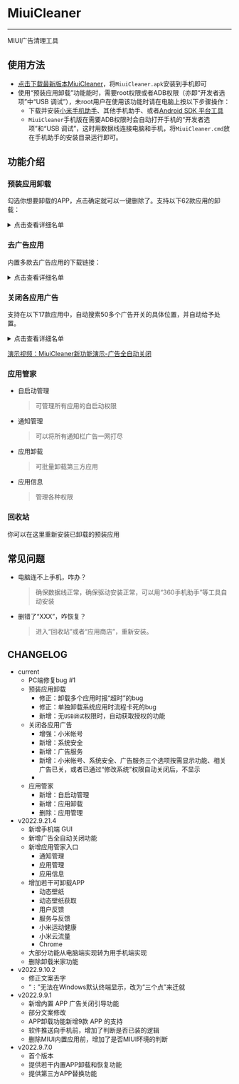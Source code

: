 # MiuiCleaner
----
MIUI广告清理工具

## 使用方法

- [点击下载最新版本MiuiCleaner](https://github.com/gucong3000/MiuiCleaner/releases/latest)，将`MiuiCleaner.apk`安装到手机即可
- 使用“预装应用卸载”功能能时，需要root权限或者ADB权限（亦即“开发者选项”中“USB 调试”），未root用户在使用该功能时请在电脑上按以下步骤操作：
	- 下载并安装[小米手机助手](http://zhushou.xiaomi.com/)、其他手机助手、或者[Android SDK 平台工具](https://developer.android.google.cn/studio/releases/platform-tools?hl=zh-cn)
	- `MiuiCleaner`手机版在需要ADB权限时会自动打开手机的“开发者选项”和“USB 调试”，这时用数据线连接电脑和手机，将`MiuiCleaner.cmd`放在手机助手的安装目录运行即可。

## 功能介绍
### 预装应用卸载

勾选你想要卸载的APP，点击确定就可以一键删除了。支持以下62款应用的卸载：
<details>
<summary>点击查看详细名单</summary>

- APP 外置开屏广告
	- 广告分析
	- 小米系统广告解决方案（智能服务）
- 桌面广告 APP
	- 智能助理（负一屏）
	- 信息助手（负一屏）
	- 智能出行
	- 内容中心（趣看看）
	- 百度搜索框
	- 桌面搜索框（搜索/全局搜索）
	- 桌面搜索框（Google）
- 过时的 APP
	- 悬浮球
	- 小米闻声
	- 智慧生活
- 影音类 APP
	- 音乐
	- Mi Video
	- 小米视频
	- 腾讯视频小米版
	- 爱奇艺播放器
- 天气
	- 小米天气
- 支付、电商、理财类 APP
	- 小米商城
	- 小米商城系统组件（电商助手）
	- 小米钱包
	- 米币支付
	- 小米支付
	- 小米卡包
	- 小米金融（天星金融）
	- 小米金融（天星金融）- 安全组件
	- 小米金服安全组件
	- 银联可信服务安全组件小米版
- 低使用频率 APP
	- 小米换机
	- 小米社区
	- 用户反馈
	- 服务与反馈
	- 小米画报
	- 动态壁纸
	- 动态壁纸获取
	- 收音机（蜻蜓FM）
	- 阅读（番茄免费小说）
	- 阅读（多看阅读器）
	- 小米运动健康
- 浏览器
	- 小米浏览器
	- 小米浏览器（国际版）
	- Chrome
- 内置输入法
	- 百度输入法-小米版
	- 搜狗输入法-小米版
	- 讯飞输入法-小米版
	- 小米安全键盘
- 小米游戏中心
	- 游戏中心（旧版）
	- 游戏中心
	- 游戏服务
	- 游戏中心 - pad 版
- SIM 卡应用
	- 小米移动
	- 全球上网
	- 小米云流量
	- 全球上网工具插件
	- SIM卡应用
- 快应用
	- 快应用中心
	- 快应用服务框架
- 语音助手
	- 语音唤醒
	- 小爱语音(小爱同学)
	- 小爱视觉（扫一扫）
	- 小爱翻译
	- 小爱通话（AI虚拟助手）
</details>

### 去广告应用

内置多款去广告应用的下载链接：
<details>
<summary>点击查看详细名单</summary>

- [李跳跳](https://www.123pan.com/s/A6cA-edAJh)
	> 广告自动跳过工具
- [Edge](https://www.coolapk.com/apk/com.microsoft.emmx)
	> 广告可关，可与Windows的Edge互动，有网页广告屏蔽功能
- [小米浏览器](https://com-globalbrowser.cn.aptoide.com/app)
	> 国际版，广告可关，有网页广告屏蔽功能
- [讯飞输入法](https://423down.lanzouv.com/b0f24av5i)
	> Google Play版，无广告
- 软件包安装程序
	> Google版，代替MIUI的“应用包管理程序”，无广告和审查功能
- [Holi 天气](https://www.coolapk.com/apk/com.joe.holi)
	> 无广告，体较小，更漂亮，替代“小米天气”
- [ES文件浏览器](https://423down.lanzouv.com/b0f1d7s2h)
	> 修改版，去广告，代替“小米视频”和“小米音乐”
- [知乎](https://423down.lanzouo.com/b0f2lkafe)
	> 集成“知了”，可在“知了”中关闭所有广告
- [哔哩哔哩](https://423down.lanzouv.com/b0f1gksne)
	> 集成“哔哩漫游”，可在“哔哩漫游”中关闭所有广告（需点击其版本号7次）
- [优酷视频](https://423down.lanzouv.com/b0f1avpib)
	> 修改版，去广告
- [百度贴吧](https://423down.lanzouv.com/b0f1b6q8d)
	> 修改版，去广告
- [酷安](https://423down.lanzouv.com/b0f2uzq2b)
	> 应用商店，修改版，去广告
- [AppShare](https://appshare.muge.info/)
	> 应用商店，可下载MIUI国际版中提取的APP

</details>

### 关闭各应用广告

支持在以下17款应用中，自动搜索50多个广告开关的具体位置，并自动给予处置。
<details>
<summary>点击查看详细名单</summary>

- 小米帐号:
    - 关于小米帐号:
        - 系统广告:
            - 系统工具广告: `关闭`
- 系统安全:
	- "加入“用户体验改进计划”": `关闭`,
	- 自动发送诊断数据: `关闭`
	- 广告服务:
		- 个性化广告推荐: `关闭`,
	- 网页链接调用服务:
		- 网页链接调用服务: `关闭`,
- 手机管家:
    - 在通知栏显示: `关闭`
    - 在线服务: `关闭`
    - 隐私设置:
        - 仅在WLAN下推荐: `打开`
        - 个性化推荐: `关闭`
- 应用管理:
    - 资源推荐: `关闭`
- 垃圾清理:
    - 扫描内存: `关闭`
    - 推荐内容: `关闭`
    - 仅在WLAN下推荐: `打开`
- 应用商店:
    - 通知设置:
        - 新手帮助: `关闭`
        - 应用更新通知: `关闭`
        - 点赞消息: `关闭`
        - 评论消息: `关闭`
    - 通知栏快捷入口: `关闭`
    - 隐私设置:
        - 个性化服务:
            - 个性化服务: `关闭`
    - 功能设置:
        - 显示福利活动: `关闭`
- 下载管理:
    - 信息流设置:
        - 仅在WLAN下加载: `打开`
        - 资源推荐: `关闭`
        - 热榜推荐: `关闭`
- 日历:
    - 功能设置:
        - 显示天气服务: `关闭`
    - 用户体验计划:
        - 内容推广: `关闭`
- 时钟:
    - 更多闹钟设置:
        - 显示生活早报: `关闭`
- 小米社区:
    - 隐私管理:
        - 详情页相似推荐: `关闭`
        - 个性化广告: `关闭`
        - 信息流推荐: `关闭`
    - 关闭私信: null,
    - 关闭私信消息提醒: `打开`
- 小米天气:
    - 用户体验计划:
        - 天气视频卡片: `关闭`
        - 内容推广: `关闭`
- 小米视频:
    - 隐私设置:
        - 个性化内容推荐: `关闭`
        - 个性化广告推荐: `关闭`
    - 消息与推送:
        - 未读消息提醒: `关闭`
        - 接收小米推送: `关闭`
    - 其他:
        - 在线服务: `关闭`
- 音乐:
    - 在线内容服务: `关闭`
- 小爱语音:
    - 隐私管理:
        - 隐私设置:
            - 加入用户体验改进计划: `关闭`
            - 小爱技巧推送服务: `关闭`
            - 个性化推荐: `关闭`
            - 个性化广告推荐: `关闭`
- 搜索:
    - 搜索快捷方式:
        - 桌面搜索框: `关闭`
    - 首页展示模块:
        - 热搜榜单:
            - 热搜榜s: `关闭`
        - 搜索提示词: `关闭`
    - 搜索项:
        - 搜索精选: `关闭`
    - 网站广告过滤: `打开`
- 浏览器:
    - 主页设置:
        - 简洁版: `打开`
        - 宫格位推送: `关闭`
    - 隐私防护:
        - 广告过滤:
            - 广告过滤: `打开`
    - 消息通知管理:
        - 接收消息通知: `关闭`
- 小米浏览器:
    - 首页设置:
        - 简洁版: `打开`
    - 隐私保护:
        - 广告过滤:
            - 广告过滤: `打开`
    - 高级:
        - 浏览器广告: `关闭`
    - 通知栏快捷入口: `关闭`
    - Facebook快捷通知: `关闭`

</details>

[演示视频：MiuiCleaner新功能演示-广告全自动关闭](https://www.zhihu.com/zvideo/1555993019102552064)
### 应用管家

- 自启动管理
	> 可管理所有应用的自启动权限
- 通知管理
	> 可以将所有通知栏广告一网打尽
- 应用卸载
	> 可批量卸载第三方应用
- 应用信息
	> 管理各种权限

### 回收站

你可以在这里重新安装已卸载的预装应用

## 常见问题
- 电脑连不上手机，咋办？
	> 确保数据线正常，确保驱动安装正常，可以用“360手机助手”等工具自动安装
- 删错了“XXX”，咋恢复？
	> 进入“回收站”或者“应用商店”，重新安装。

## CHANGELOG

- current
	- PC端修复bug #1
	- 预装应用卸载
		- 修正：卸载多个应用时报“超时”的bug
		- 修正：单独卸载系统应用时流程卡死的bug
		- 新增：无`USB调试`权限时，自动获取授权的功能
	- 关闭各应用广告
		- 增强：小米帐号
		- 新增：系统安全
		- 新增：广告服务
		- 新增：小米帐号、系统安全、广告服务三个选项按需显示功能、相关广告已关，或者已通过“修改系统”权限自动关闭后，不显示
		-
	- 应用管家
		- 新增：自启动管理
		- 新增：应用卸载
		- 删除：应用管理
- v2022.9.21.4
	- 新增手机端 GUI
	- 新增广告全自动关闭功能
	- 新增应用管家入口
		- 通知管理
		- 应用管理
		- 应用信息
	- 增加若干可卸载APP
		- 动态壁纸
		- 动态壁纸获取
		- 用户反馈
		- 服务与反馈
		- 小米运动健康
		- 小米云流量
		- Chrome
	- 大部分功能从电脑端实现转为用手机端实现
	- 删除卸载米家功能
- v2022.9.10.2
	- 修正文案丢字
	- “⋮”无法在Windows默认终端显示，改为“三个点”来迁就
- v2022.9.9.1
	- 新增内置 APP 广告关闭引导功能
	- 部分文案修改
	- APP卸载功能新增9款 APP 的支持
	- 软件推送向手机前，增加了判断是否已装的逻辑
	- 删除MIUI内置应用前，增加了是否MIUI环境的判断
- v2022.9.7.0
	- 首个版本
	- 提供若干内置APP卸载和恢复功能
	- 提供第三方APP替换功能


